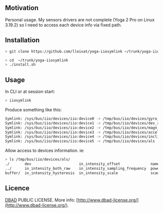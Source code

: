 ## Motivation

Personal usage. My sensors drivers are not complete (Yoga 2 Pro on Linux 3.19.2) so I need to access each device info via fixed path.

## Installation

```sh
> git clone https://github.com/lleixat/yoga-iiosymlink ~/trunk/yoga-iiosymlink
```

```sh
> cd  ~/trunk/yoga-iiosymlink
> ./install.sh
```

## Usage

In CLI or at session start:
```sh
> iiosymlink
```

Produce something like this:

```sh
Symlink: /sys/bus/iio/devices/iio:device0 -> /tmp/bus/iio/devices/gyro_3d
Symlink: /sys/bus/iio/devices/iio:device1 -> /tmp/bus/iio/devices/dev_rotation
Symlink: /sys/bus/iio/devices/iio:device2 -> /tmp/bus/iio/devices/magn_3d
Symlink: /sys/bus/iio/devices/iio:device3 -> /tmp/bus/iio/devices/accel_3d
Symlink: /sys/bus/iio/devices/iio:device4 -> /tmp/bus/iio/devices/incli_3d
Symlink: /sys/bus/iio/devices/iio:device5 -> /tmp/bus/iio/devices/als
```

Allow access to devices information. ie:

```sh
> ls /tmp/bus/iio/devices/als/
./       dev                      in_intensity_offset              name            subsystem@
../      in_intensity_both_raw    in_intensity_sampling_frequency  power/          trigger/
buffer/  in_intensity_hysteresis  in_intensity_scale               scan_elements/  uevent
```

## Licence

[DBAD](http://www.dbad-license.org/) PUBLIC LICENSE. More info: [http://www.dbad-license.org/](http://www.dbad-license.org/).
